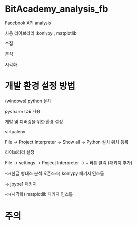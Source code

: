 # BitAcademy_analysis_fb
Facebook API analysis

사용 라이브러리 :konlypy , matplotlib


수집


분석 


시각화

# 개발 환경 설정 방법
(windows)
python 설치

pycharm IDE 사용

개발 및 디버깅을 위한 환경 설정

virtualenv

File -> Project Interpreter -> Show all -> Python 설치 위치 등록

라이브러리 설정

File -> settings -> Project Interpreter -> + 버튼 클릭 (패키지 추가)

->(한글 형태소 분석 오픈소스) konlypy 패키지 인스톨

-> jpype1 패키지 

->(시각화) matplotlib 패키지 인스톨



# 주의
